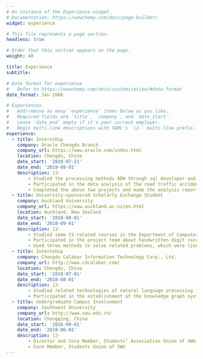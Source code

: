```yaml
---
# An instance of the Experience widget.
# Documentation: https://wowchemy.com/docs/page-builder/
widget: experience

# This file represents a page section.
headless: true

# Order that this section appears on the page.
weight: 40

title: Experience
subtitle:

# Date format for experience
#   Refer to https://wowchemy.com/docs/customization/#date-format
date_format: Jan 2006

# Experiences.
#   Add/remove as many `experience` items below as you like.
#   Required fields are `title`, `company`, and `date_start`.
#   Leave `date_end` empty if it's your current employer.
#   Begin multi-line descriptions with YAML's `|2-` multi-line prefix.
experience:
  - title: Internship
    company: Oracle Chengdu Branch
    company_url: https://www.oracle.com/index.html
    location: Chengdu, China
    date_start: '2019-07-21'
    date_end: '2019-08-01'
    description: |2-
        - Studied the processing methods ADW through sql developer and data visualization of big data Oracle DV
        - Participated in the data analysis of the road traffic accident details in a certain area in 2018 and the registration data analysis of a certain hospital in Chengdu
        - Completed the above two projects and made the analysis reports for the relevant companies
  - title: University-sponsored Scholarly Exchange Student
    company: Auckland University
    company_url: https://www.auckland.ac.nz/en.html
    location: Auckland, New Zealand
    date_start: '2018-08-01'
    date_end: '2018-09-01'
    description: |2-
        - Studied some CS-related courses in the Department of Computer and Statistics of the University of Auckland, including R language data analysis, data mining
        - Participated in the project team about handwritten digit recognition (won the honor of the excellent team)
        - Used three methods to solve related problems, which were linear fitting, logistic regression and kernel regression by Rlanguage platform with high prediction accuracy
  - title: Internship
    company: Chengdu Calabar Information Technology Corp., Ltd.
    company_url: http://www.cdcalabar.com/
    location: Chengdu, China
    date_start: '2018-07-01'
    date_end: '2018-08-01'
    description: |2-
        - Studied related technologies of natural language processing in the development department
        - Participated in the establishment of the knowledge graph system framework in the department
  - title: Undergraduate Campus Involvement
    company: Southwest University
    company_url: http://www.swu.edu.cn/
    location: Chongqing, China
    date_start: '2016-09-01'
    date_end: '2018-06-01'
    description: |2-
        - Director and Core Member, Students’ Association Union of SWU
        - Core Member, Students Union of SWU
---
```

